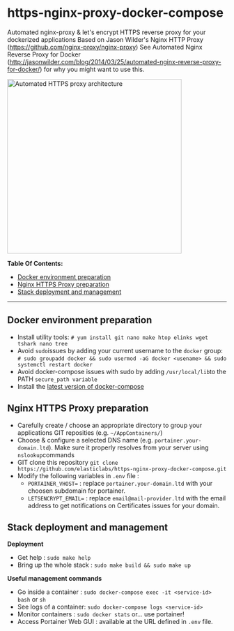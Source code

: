 # https-nginx-proxy-docker-compose
Automated nginx-proxy &amp; let's encrypt HTTPS reverse proxy for your dockerized applications
Based on Jason Wilder's Nginx HTTP Proxy (https://github.com/nginx-proxy/nginx-proxy) 
See Automated Nginx Reverse Proxy for Docker (http://jasonwilder.com/blog/2014/03/25/automated-nginx-reverse-proxy-for-docker/) for why you might want to use this.


<p>
  <img src="https://raw.githubusercontent.com/elasticlabs/https-nginx-proxy-docker-compose/main/architecture.png" alt="Automated HTTPS proxy architecture" width="400px">
</p>

**Table Of Contents:**
  - [Docker environment preparation](#docker-environment-preparation)
  - [Nginx HTTPS Proxy preparation](#nginx-https-proxypreparation)
  - [Stack deployment and management](#stack-deployment-and-management)

----

## Docker environment preparation 
* Install utility tools: `# yum install git nano make htop elinks wget tshark nano tree`
* Avoid `sudo`issues by adding your current username to the `docker` group: `# sudo groupadd docker && sudo usermod -aG docker <usename> && sudo systemctl restart docker`
* Avoid docker-compose issues with sudo by adding `/usr/local/lib`to the PATH `secure_path variable`
* Install the [latest version of docker-compose](https://docs.docker.com/compose/install/)

## Nginx HTTPS Proxy preparation
* Carefully create / choose an appropriate directory to group your applications GIT reposities (e.g. `~/AppContainers/`)
* Choose & configure a selected DNS name (e.g. `portainer.your-domain.ltd`). Make sure it properly resolves from your server using `nslookup`commands
* GIT clone this repository `git clone https://github.com/elasticlabs/https-nginx-proxy-docker-compose.git`
* Modify the following variables in `.env` file :
  * `PORTAINER_VHOST=` : replace `portainer.your-domain.ltd` with your choosen subdomain for portainer.
  * `LETSENCRYPT_EMAIL=` : replace `email@mail-provider.ltd` with the email address to get notifications on Certificates issues for your domain. 

## Stack deployment and management
**Deployment**
* Get help : `sudo make help`
* Bring up the whole stack : `sudo make build && sudo make up`

**Useful management commands**
* Go inside a container : `sudo docker-compose exec -it <service-id> bash` or `sh`
* See logs of a container: `sudo docker-compose logs <service-id>`
* Monitor containers : `sudo docker stats` or... use portainer!
* Access Portainer Web GUI : available at the URL defined in `.env` file.